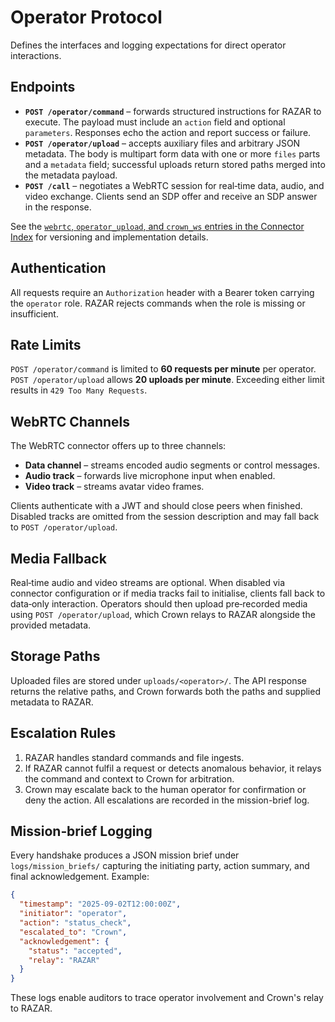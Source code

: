# Operator Protocol

Defines the interfaces and logging expectations for direct operator interactions.

## Endpoints

- **`POST /operator/command`** – forwards structured instructions for RAZAR to execute. The payload must include an `action` field and optional `parameters`. Responses echo the action and report success or failure.
- **`POST /operator/upload`** – accepts auxiliary files and arbitrary JSON metadata. The body is multipart form data with one or more `files` parts and a `metadata` field; successful uploads return stored paths merged into the metadata payload.
- **`POST /call`** – negotiates a WebRTC session for real‑time data, audio, and video exchange. Clients send an SDP offer and receive an SDP answer in the response.

See the [`webrtc`, `operator_upload`, and `crown_ws` entries in the Connector Index](connectors/CONNECTOR_INDEX.md) for versioning and implementation details.

## Authentication

All requests require an `Authorization` header with a Bearer token carrying the `operator` role. RAZAR rejects commands when the role is missing or insufficient.

## Rate Limits

`POST /operator/command` is limited to **60 requests per minute** per operator. `POST /operator/upload` allows **20 uploads per minute**. Exceeding either limit results in `429 Too Many Requests`.

## WebRTC Channels

The WebRTC connector offers up to three channels:

- **Data channel** – streams encoded audio segments or control messages.
- **Audio track** – forwards live microphone input when enabled.
- **Video track** – streams avatar video frames.

Clients authenticate with a JWT and should close peers when finished. Disabled tracks are omitted from the session description and may fall back to `POST /operator/upload`.

## Media Fallback

Real‑time audio and video streams are optional. When disabled via connector configuration or if media tracks fail to initialise, clients fall back to data‑only interaction. Operators should then upload pre‑recorded media using `POST /operator/upload`, which Crown relays to RAZAR alongside the provided metadata.

## Storage Paths

Uploaded files are stored under `uploads/<operator>/`. The API response returns the relative paths, and Crown forwards both the paths and supplied metadata to RAZAR.

## Escalation Rules

1. RAZAR handles standard commands and file ingests.
2. If RAZAR cannot fulfil a request or detects anomalous behavior, it relays the command and context to Crown for arbitration.
3. Crown may escalate back to the human operator for confirmation or deny the action. All escalations are recorded in the mission-brief log.

## Mission‑brief Logging

Every handshake produces a JSON mission brief under `logs/mission_briefs/` capturing the initiating party, action summary, and final acknowledgement. Example:

```json
{
  "timestamp": "2025-09-02T12:00:00Z",
  "initiator": "operator",
  "action": "status_check",
  "escalated_to": "Crown",
  "acknowledgement": {
    "status": "accepted",
    "relay": "RAZAR"
  }
}
```

These logs enable auditors to trace operator involvement and Crown's relay to RAZAR.
